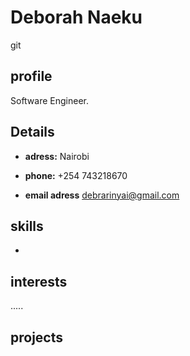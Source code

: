 # Deborah Naeku
git 
## profile

Software Engineer.

## Details

- **adress:** Nairobi

- **phone:** +254 743218670

- **email adress** debrarinyai@gmail.com


## skills

- 

## interests


.....

## projects








